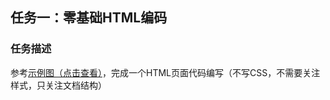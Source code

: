 任务一：零基础HTML编码
----
### 任务描述

参考<a href="http://7xrp04.com1.z0.glb.clouddn.com/task_1_1_1.jpg">示例图（点击查看）</a>，完成一个HTML页面代码编写（不写CSS，不需要关注样式，只关注文档结构）
